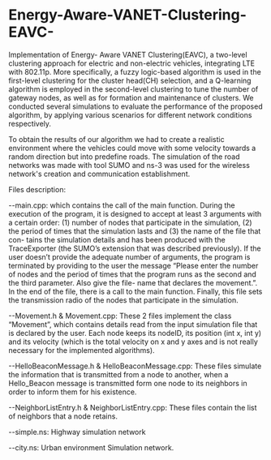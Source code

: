 # Energy-Aware-VANET-Clustering-EAVC-

Implementation of Energy- Aware VANET Clustering(EAVC), a two-level clustering approach for electric and non-electric vehicles, integrating LTE with 802.11p. More specifically, a fuzzy logic-based algorithm is used in the first-level clustering for the cluster head(CH) selection, and a Q-learning algorithm is employed in the second-level clustering to tune the number of gateway nodes, as well as for formation and maintenance of clusters. We conducted several simulations to evaluate
the performance of the proposed algorithm, by applying various scenarios for different network conditions respectively.

To obtain the results of our algorithm we had to create a realistic environment where the vehicles could move with some velocity towards a random direction but into predefine roads. The simulation of the road networks was made with tool SUMO and ns-3 was used for the wireless network's creation and communication establishment. 

Files description:

--main.cpp: which contains the call of the main function. During the execution of the program, it is
designed to accept at least 3 arguments with a certain order: (1) number of nodes that participate in
the simulation, (2) the period of times that the simulation lasts and (3) the name of the file that con-
tains the simulation details and has been produced with the TraceExporter (the SUMO’s extension
that was described previously). If the user doesn’t provide the adequate number of arguments, the
program is terminated by providing to the user the message “Please enter the number of nodes and
the period of times that the program runs as the second and the third parameter. Also give the file-
name that declares the movement.”. In the end of the file, there is a call to the main function. Finally, this file sets the transmission radio of the
nodes that participate in the simulation.

--Movement.h & Movement.cpp: These 2 files implement the class “Movement”, which contains details read from the input simulation file that is declared by the user. Each node keeps its nodeID, its position (int x, int y) and its velocity (which is the total velocity on x and y axes and is not really necessary
for the implemented algorithms).

--HelloBeaconMessage.h & HelloBeaconMessage.cpp: These files simulate the information that is transmitted from a node to another, when a Hello_Beacon message is transmitted form one node to its neighbors in order to inform them for his existence.

--NeighborListEntry.h & NeighborListEntry.cpp: These files contain the list of neighbors that a node retains.

--simple.ns: Highway simulation network

--city.ns: Urban environment Simulation network.

